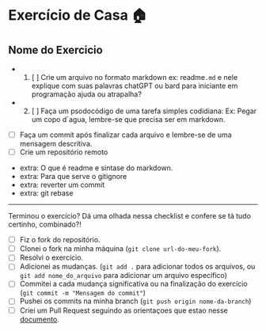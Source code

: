 # Exercício de Casa 🏠 

## Nome do Exercicio

- 1. [ ] Crie um arquivo no formato markdown ex: readme`.md` e nele explique com suas palavras chatGPT ou bard para iniciante em programação ajuda ou atrapalha?
- 2. [ ] Faça um psodocódigo  de uma tarefa simples codidiana: Ex: Pegar um copo d`agua, lembre-se que precisa ser em markdown.
- [ ] Faça um commit após finalizar cada arquivo e lembre-se de uma mensagem descritiva.
- [ ] Crie um repositório remoto 

- extra: O que é readme e sintase do markdown.
- extra: Para que serve o gitignore
- extra: reverter um commit
- extra: git rebase
---

Terminou o exercício? Dá uma olhada nessa checklist e confere se tá tudo certinho, combinado?!

- [ ] Fiz o fork do repositório.
- [ ] Clonei o fork na minha máquina (`git clone url-do-meu-fork`).
- [ ] Resolvi o exercício.
- [ ] Adicionei as mudanças. (`git add .` para adicionar todos os arquivos, ou `git add nome_do_arquivo` para adicionar um arquivo específico)
- [ ] Commitei a cada mudança significativa ou na finalização do exercício (`git commit -m "Mensagem do commit"`)
- [ ] Pushei os commits na minha branch (`git push origin nome-da-branch`)
- [ ] Criei um Pull Request seguindo as orientaçoes que estao nesse [documento](https://github.com/mflilian/repo-example/blob/main/exercicios/para-casa/instrucoes-pull-request.md).
